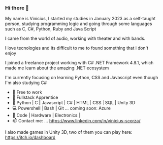### Hi there 👋

My name is Vinicius, I started my studies in January 2023 as a self-taught person, studying programming logic and going through some languages such as C, C#, Python, Ruby and Java Script

I came from the world of audio, working with theater and with bands.

I love tecnologies and its difficult to me to found something that i don't enjoy

I joined a freelance project working with C# .NET Framework 4.8.1, which made me learn about the amazing .NET ecosystem

I'm currently focusing on learning Python, CSS and Javascript even though I'm also studying C#

- 🔭 Free to work
- 🌱 Fullstack Apprentice
- 📶 Python | C | Javascript | C# | HTML | CSS | SQL | Unity 3D
- 💻 Powershell | Bash | Git ... coming soon: Azure
- 💌 Code | Hardware | Electronics | 
- 📫 Contact me: ... https://www.linkedin.com/in/vinicius-scorza/

I also made games in Unity 3D, two of them you can play here:
https://itch.io/dashboard
